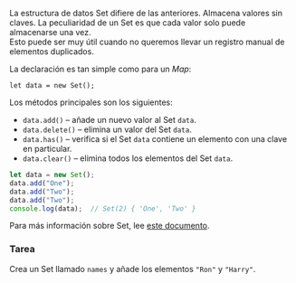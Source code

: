 La estructura de datos Set difiere de las anteriores. Almacena valores sin claves. La peculiaridad de un Set es que cada valor solo puede almacenarse una vez.  
Esto puede ser muy útil cuando no queremos llevar un registro manual de elementos duplicados.

La declaración es tan simple como para un _Map_:
```
let data = new Set();
```

Los métodos principales son los siguientes:  
- `data.add()` – añade un nuevo valor al Set `data`.  
- `data.delete()` – elimina un valor del Set `data`.  
- `data.has()` – verifica si el Set `data` contiene un elemento con una clave en particular.  
- `data.clear()` – elimina todos los elementos del Set `data`.  

```javascript
let data = new Set();
data.add("One");
data.add("Two");
data.add("Two");
console.log(data);  // Set(2) { 'One', 'Two' }
```

Para más información sobre Set, lee [este documento](https://developer.mozilla.org/en-US/docs/Web/JavaScript/Reference/Global_Objects/Set).

### Tarea
Crea un Set llamado `names` y añade los elementos `"Ron"` y `"Harry"`.